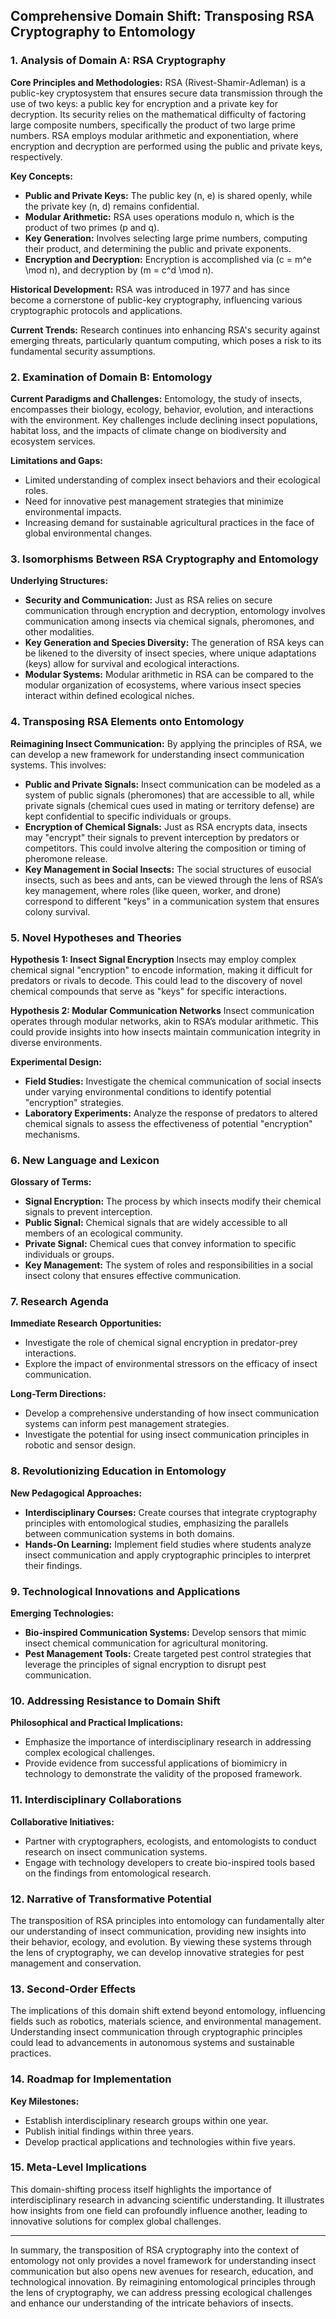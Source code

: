 ## Comprehensive Domain Shift: Transposing RSA Cryptography to Entomology

### 1. Analysis of Domain A: RSA Cryptography

**Core Principles and Methodologies:**
RSA (Rivest-Shamir-Adleman) is a public-key cryptosystem that ensures secure data transmission through the use of two keys: a public key for encryption and a private key for decryption. Its security relies on the mathematical difficulty of factoring large composite numbers, specifically the product of two large prime numbers. RSA employs modular arithmetic and exponentiation, where encryption and decryption are performed using the public and private keys, respectively.

**Key Concepts:**
- **Public and Private Keys:** The public key (n, e) is shared openly, while the private key (n, d) remains confidential.
- **Modular Arithmetic:** RSA uses operations modulo n, which is the product of two primes (p and q).
- **Key Generation:** Involves selecting large prime numbers, computing their product, and determining the public and private exponents.
- **Encryption and Decryption:** Encryption is accomplished via \(c = m^e \mod n\), and decryption by \(m = c^d \mod n\).

**Historical Development:**
RSA was introduced in 1977 and has since become a cornerstone of public-key cryptography, influencing various cryptographic protocols and applications.

**Current Trends:**
Research continues into enhancing RSA's security against emerging threats, particularly quantum computing, which poses a risk to its fundamental security assumptions.

### 2. Examination of Domain B: Entomology

**Current Paradigms and Challenges:**
Entomology, the study of insects, encompasses their biology, ecology, behavior, evolution, and interactions with the environment. Key challenges include declining insect populations, habitat loss, and the impacts of climate change on biodiversity and ecosystem services.

**Limitations and Gaps:**
- Limited understanding of complex insect behaviors and their ecological roles.
- Need for innovative pest management strategies that minimize environmental impacts.
- Increasing demand for sustainable agricultural practices in the face of global environmental changes.

### 3. Isomorphisms Between RSA Cryptography and Entomology

**Underlying Structures:**
- **Security and Communication:** Just as RSA relies on secure communication through encryption and decryption, entomology involves communication among insects via chemical signals, pheromones, and other modalities.
- **Key Generation and Species Diversity:** The generation of RSA keys can be likened to the diversity of insect species, where unique adaptations (keys) allow for survival and ecological interactions.
- **Modular Systems:** Modular arithmetic in RSA can be compared to the modular organization of ecosystems, where various insect species interact within defined ecological niches.

### 4. Transposing RSA Elements onto Entomology

**Reimagining Insect Communication:**
By applying the principles of RSA, we can develop a new framework for understanding insect communication systems. This involves:
- **Public and Private Signals:** Insect communication can be modeled as a system of public signals (pheromones) that are accessible to all, while private signals (chemical cues used in mating or territory defense) are kept confidential to specific individuals or groups.
- **Encryption of Chemical Signals:** Just as RSA encrypts data, insects may "encrypt" their signals to prevent interception by predators or competitors. This could involve altering the composition or timing of pheromone release.
- **Key Management in Social Insects:** The social structures of eusocial insects, such as bees and ants, can be viewed through the lens of RSA’s key management, where roles (like queen, worker, and drone) correspond to different "keys" in a communication system that ensures colony survival.

### 5. Novel Hypotheses and Theories

**Hypothesis 1: Insect Signal Encryption**
Insects may employ complex chemical signal "encryption" to encode information, making it difficult for predators or rivals to decode. This could lead to the discovery of novel chemical compounds that serve as "keys" for specific interactions.

**Hypothesis 2: Modular Communication Networks**
Insect communication operates through modular networks, akin to RSA’s modular arithmetic. This could provide insights into how insects maintain communication integrity in diverse environments.

**Experimental Design:**
- **Field Studies:** Investigate the chemical communication of social insects under varying environmental conditions to identify potential "encryption" strategies.
- **Laboratory Experiments:** Analyze the response of predators to altered chemical signals to assess the effectiveness of potential "encryption" mechanisms.

### 6. New Language and Lexicon

**Glossary of Terms:**
- **Signal Encryption:** The process by which insects modify their chemical signals to prevent interception.
- **Public Signal:** Chemical signals that are widely accessible to all members of an ecological community.
- **Private Signal:** Chemical cues that convey information to specific individuals or groups.
- **Key Management:** The system of roles and responsibilities in a social insect colony that ensures effective communication.

### 7. Research Agenda

**Immediate Research Opportunities:**
- Investigate the role of chemical signal encryption in predator-prey interactions.
- Explore the impact of environmental stressors on the efficacy of insect communication.

**Long-Term Directions:**
- Develop a comprehensive understanding of how insect communication systems can inform pest management strategies.
- Investigate the potential for using insect communication principles in robotic and sensor design.

### 8. Revolutionizing Education in Entomology

**New Pedagogical Approaches:**
- **Interdisciplinary Courses:** Create courses that integrate cryptography principles with entomological studies, emphasizing the parallels between communication systems in both domains.
- **Hands-On Learning:** Implement field studies where students analyze insect communication and apply cryptographic principles to interpret their findings.

### 9. Technological Innovations and Applications

**Emerging Technologies:**
- **Bio-inspired Communication Systems:** Develop sensors that mimic insect chemical communication for agricultural monitoring.
- **Pest Management Tools:** Create targeted pest control strategies that leverage the principles of signal encryption to disrupt pest communication.

### 10. Addressing Resistance to Domain Shift

**Philosophical and Practical Implications:**
- Emphasize the importance of interdisciplinary research in addressing complex ecological challenges.
- Provide evidence from successful applications of biomimicry in technology to demonstrate the validity of the proposed framework.

### 11. Interdisciplinary Collaborations

**Collaborative Initiatives:**
- Partner with cryptographers, ecologists, and entomologists to conduct research on insect communication systems.
- Engage with technology developers to create bio-inspired tools based on the findings from entomological research.

### 12. Narrative of Transformative Potential

The transposition of RSA principles into entomology can fundamentally alter our understanding of insect communication, providing new insights into their behavior, ecology, and evolution. By viewing these systems through the lens of cryptography, we can develop innovative strategies for pest management and conservation.

### 13. Second-Order Effects

The implications of this domain shift extend beyond entomology, influencing fields such as robotics, materials science, and environmental management. Understanding insect communication through cryptographic principles could lead to advancements in autonomous systems and sustainable practices.

### 14. Roadmap for Implementation

**Key Milestones:**
- Establish interdisciplinary research groups within one year.
- Publish initial findings within three years.
- Develop practical applications and technologies within five years.

### 15. Meta-Level Implications

This domain-shifting process itself highlights the importance of interdisciplinary research in advancing scientific understanding. It illustrates how insights from one field can profoundly influence another, leading to innovative solutions for complex global challenges.

---

In summary, the transposition of RSA cryptography into the context of entomology not only provides a novel framework for understanding insect communication but also opens new avenues for research, education, and technological innovation. By reimagining entomological principles through the lens of cryptography, we can address pressing ecological challenges and enhance our understanding of the intricate behaviors of insects.